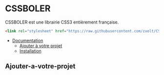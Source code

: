 # CSSBOLER
CSSBOLER est une librairie CSS3 entièrement française.

``` html
<link rel="stylesheet" href="https://raw.githubusercontent.com/zxelt/CSSBOLER/main/cssbouler.css">
```

- [Documentation](#doc)
  * [Ajouter à votre projet](#Ajouter-a-votre-projet)
  * [Installation](#installation)

## Ajouter-a-votre-projet
